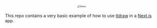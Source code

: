 <div alt style="text-align: center; transform: scale(.5);">
	<picture>
		<source media="(prefers-color-scheme: dark)" srcset="https://github.com/tldraw/tldraw-examples/raw/main/assets/github-hero-dark-draw.png" />
		<img alt="tldraw" src="https://github.com/tldraw/tldraw-examples/raw/main/assets/github-hero-light-draw.png" />
	</picture>
</div>

This repo contains a very basic example of how to use [tldraw](https://github.com/tldraw/tldraw) in a [Next.js](https://nextjs.org/) app.
